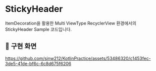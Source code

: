 # StickyHeader
ItemDecoration을 활용한 Multi ViewType RecyclerView 환경에서의 StickyHeader Sample 코드입니다.

## 📱 구현 화면
https://github.com/sinw212/KotlinPractice/assets/53486320/c1453fec-3de5-41de-bf6c-6c8d675f6206